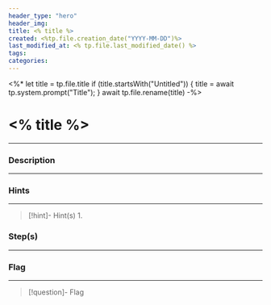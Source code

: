 ```yaml
---
header_type: "hero"
header_img: 
title: <% title %>
created: <%tp.file.creation_date("YYYY-MM-DD")%>
last_modified_at: <% tp.file.last_modified_date() %>
tags:
categories:
---
```

<%* 
let title = tp.file.title 
if (title.startsWith("Untitled")) { title = await tp.system.prompt("Title"); } await tp.file.rename(title) 
-%>
# <% title %>
---
### Description
---

### Hints
---

> [!hint]- Hint(s)
> 1. 

### Step(s)
---

### Flag
---
> [!question]- Flag
> 







